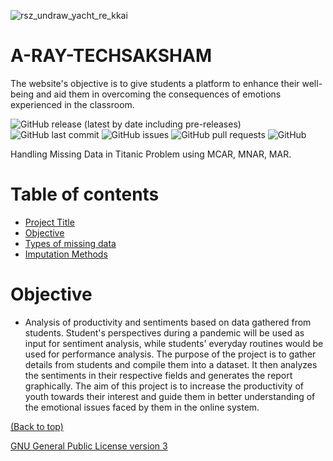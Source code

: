 
<!-- Add banner here -->
![rsz_undraw_yacht_re_kkai](https://github.com/ridhed/A-RAY-TECHSAKSHAM/assets/83410546/fffbc345-8623-41c7-94d3-becf0b5c9c52)

# A-RAY-TECHSAKSHAM
The website's objective is to give students a platform to enhance their well-being and aid them in overcoming the consequences of emotions experienced in the classroom.

<!-- Add buttons here -->
![GitHub release (latest by date including pre-releases)](https://img.shields.io/github/v/release/ridhed/Weather-Dataset-Analysis?include_prereleases)
![GitHub last commit](https://img.shields.io/github/last-commit/ridhed/Weather-Dataset-Analysis)
![GitHub issues](https://img.shields.io/github/issues-raw/ridhed/Weather-Dataset-Analysis)
![GitHub pull requests](https://img.shields.io/github/issues-pr/ridhed/Weather-Dataset-Analysis)
![GitHub](https://img.shields.io/github/license/ridhed/Weather-Dataset-Analysis)

<!-- Described the project in brief -->
Handling Missing Data in Titanic Problem using MCAR, MNAR, MAR.


# Table of contents

- [Project Title](#project-title)
- [Objective](#objective)
- [Types of missing data](#types-of-missing-data)
- [Imputation Methods](#imputation-methods)

# Objective 
* Analysis of productivity and sentiments based on data gathered from students. Student's perspectives during a pandemic will be used as input for sentiment analysis, while students' everyday routines would be used for performance analysis. The purpose of the project is to gather details from students and compile them into a dataset. It then analyzes the sentiments in their respective fields and generates the report graphically. The aim of this project is to increase the productivity of youth towards their interest and guide them in better understanding of the emotional issues faced by them in the online system.


[(Back to top)](#table-of-contents)

[GNU General Public License version 3](https://opensource.org/licenses/GPL-3.0)

